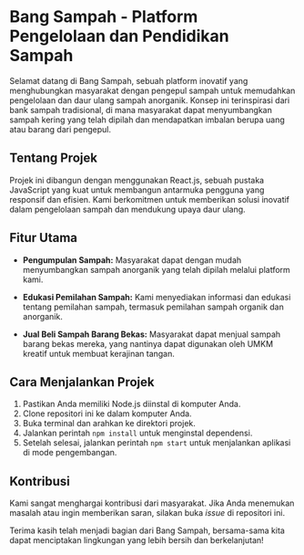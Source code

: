 # Bang Sampah - Platform Pengelolaan dan Pendidikan Sampah

Selamat datang di Bang Sampah, sebuah platform inovatif yang menghubungkan masyarakat dengan pengepul sampah untuk memudahkan pengelolaan dan daur ulang sampah anorganik. Konsep ini terinspirasi dari bank sampah tradisional, di mana masyarakat dapat menyumbangkan sampah kering yang telah dipilah dan mendapatkan imbalan berupa uang atau barang dari pengepul.

## Tentang Projek

Projek ini dibangun dengan menggunakan React.js, sebuah pustaka JavaScript yang kuat untuk membangun antarmuka pengguna yang responsif dan efisien. Kami berkomitmen untuk memberikan solusi inovatif dalam pengelolaan sampah dan mendukung upaya daur ulang.

## Fitur Utama

- **Pengumpulan Sampah:** Masyarakat dapat dengan mudah menyumbangkan sampah anorganik yang telah dipilah melalui platform kami.
  
- **Edukasi Pemilahan Sampah:** Kami menyediakan informasi dan edukasi tentang pemilahan sampah, termasuk pemilahan sampah organik dan anorganik.

- **Jual Beli Sampah Barang Bekas:** Masyarakat dapat menjual sampah barang bekas mereka, yang nantinya dapat digunakan oleh UMKM kreatif untuk membuat kerajinan tangan.

## Cara Menjalankan Projek

1. Pastikan Anda memiliki Node.js diinstal di komputer Anda.
2. Clone repositori ini ke dalam komputer Anda.
3. Buka terminal dan arahkan ke direktori projek.
4. Jalankan perintah `npm install` untuk menginstal dependensi.
5. Setelah selesai, jalankan perintah `npm start` untuk menjalankan aplikasi di mode pengembangan.

## Kontribusi

Kami sangat menghargai kontribusi dari masyarakat. Jika Anda menemukan masalah atau ingin memberikan saran, silakan buka *issue* di repositori ini.

Terima kasih telah menjadi bagian dari Bang Sampah, bersama-sama kita dapat menciptakan lingkungan yang lebih bersih dan berkelanjutan!
